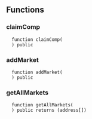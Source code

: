 


## Functions
### claimComp
```solidity
  function claimComp(
  ) public
```




### addMarket
```solidity
  function addMarket(
  ) public
```




### getAllMarkets
```solidity
  function getAllMarkets(
  ) public returns (address[])
```




